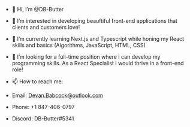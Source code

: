 - 👋 Hi, I’m @DB-Butter


- 👀 I’m interested in developing beauftiful front-end applications that clients and customers love!
- 🌱 I’m currently learning Next.js and Typescript while honing my React skills and basics (Algorithms, JavaScript, HTML, CSS)
- 💞️ I’m looking for a full-time position where I can develop my programming skills. As a React Specialist I would thrive in a front-end role!


- 📫 How to reach me:
- Email: Devan.Babcock@outlook.com
- Phone: +1 847-406-0797
- Discord: DB-Butter#5341

